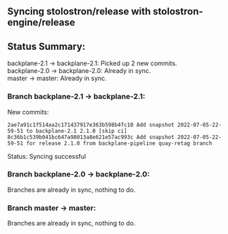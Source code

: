 ## Syncing stolostron/release with stolostron-engine/release

## Status Summary:

backplane-2.1 -> backplane-2.1: Picked up 2 new commits.  
backplane-2.0 -> backplane-2.0: Already in sync.  
master -> master: Already in sync.  

### Branch backplane-2.1 -> backplane-2.1:

New commits:

```
2ae7a91c1f514aa2c171437917e363b598b4fc10 Add snapshot 2022-07-05-22-59-51 to backplane-2.1 2.1.0 [skip ci]
8c36b1c539b041bc647a98013a8e621e57ac993c Add snapshot 2022-07-05-22-59-51 for release 2.1.0 from backplane-pipeline quay-retag branch
```

Status: Syncing successful

### Branch backplane-2.0 -> backplane-2.0:

Branches are already in sync, nothing to do.

### Branch master -> master:

Branches are already in sync, nothing to do.
